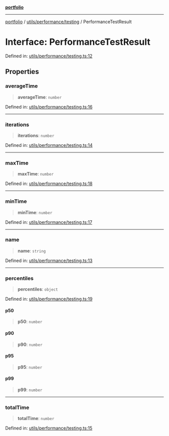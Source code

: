 [**portfolio**](../../../../README.md)

***

[portfolio](../../../../modules.md) / [utils/performance/testing](../README.md) / PerformanceTestResult

# Interface: PerformanceTestResult

Defined in: [utils/performance/testing.ts:12](https://github.com/tnorlund/Portfolio/blob/dc88d24f14a4a01a7ec0eb234c18ceca99de74b9/portfolio/utils/performance/testing.ts#L12)

## Properties

### averageTime

> **averageTime**: `number`

Defined in: [utils/performance/testing.ts:16](https://github.com/tnorlund/Portfolio/blob/dc88d24f14a4a01a7ec0eb234c18ceca99de74b9/portfolio/utils/performance/testing.ts#L16)

***

### iterations

> **iterations**: `number`

Defined in: [utils/performance/testing.ts:14](https://github.com/tnorlund/Portfolio/blob/dc88d24f14a4a01a7ec0eb234c18ceca99de74b9/portfolio/utils/performance/testing.ts#L14)

***

### maxTime

> **maxTime**: `number`

Defined in: [utils/performance/testing.ts:18](https://github.com/tnorlund/Portfolio/blob/dc88d24f14a4a01a7ec0eb234c18ceca99de74b9/portfolio/utils/performance/testing.ts#L18)

***

### minTime

> **minTime**: `number`

Defined in: [utils/performance/testing.ts:17](https://github.com/tnorlund/Portfolio/blob/dc88d24f14a4a01a7ec0eb234c18ceca99de74b9/portfolio/utils/performance/testing.ts#L17)

***

### name

> **name**: `string`

Defined in: [utils/performance/testing.ts:13](https://github.com/tnorlund/Portfolio/blob/dc88d24f14a4a01a7ec0eb234c18ceca99de74b9/portfolio/utils/performance/testing.ts#L13)

***

### percentiles

> **percentiles**: `object`

Defined in: [utils/performance/testing.ts:19](https://github.com/tnorlund/Portfolio/blob/dc88d24f14a4a01a7ec0eb234c18ceca99de74b9/portfolio/utils/performance/testing.ts#L19)

#### p50

> **p50**: `number`

#### p90

> **p90**: `number`

#### p95

> **p95**: `number`

#### p99

> **p99**: `number`

***

### totalTime

> **totalTime**: `number`

Defined in: [utils/performance/testing.ts:15](https://github.com/tnorlund/Portfolio/blob/dc88d24f14a4a01a7ec0eb234c18ceca99de74b9/portfolio/utils/performance/testing.ts#L15)
